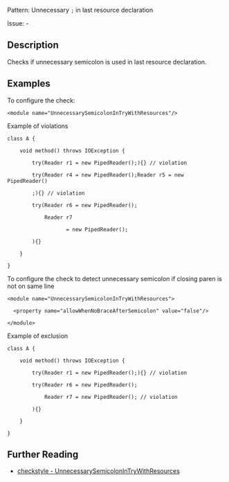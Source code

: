 Pattern: Unnecessary `;` in last resource declaration

Issue: -

## Description

Checks if unnecessary semicolon is used in last resource declaration. 

## Examples

To configure the check: 
    

    <module name="UnnecessarySemicolonInTryWithResources"/>

            

Example of violations 
    

    class A {

        void method() throws IOException {

            try(Reader r1 = new PipedReader();){} // violation

            try(Reader r4 = new PipedReader();Reader r5 = new PipedReader()

            ;){} // violation

            try(Reader r6 = new PipedReader();

                Reader r7

                       = new PipedReader();

            ){}

        }

    }

            

To configure the check to detect unnecessary semicolon if closing paren is not on same line 
    

    <module name="UnnecessarySemicolonInTryWithResources">

      <property name="allowWhenNoBraceAfterSemicolon" value="false"/>

    </module>

            

Example of exclusion 
    
    

    class A {

        void method() throws IOException {

            try(Reader r1 = new PipedReader();){} // violation

            try(Reader r6 = new PipedReader();

                Reader r7 = new PipedReader(); // violation

            ){}

        }

    }

## Further Reading

* [checkstyle - UnnecessarySemicolonInTryWithResources](https://checkstyle.sourceforge.io/checks/coding/unnecessarysemicolonintrywithresources.html)